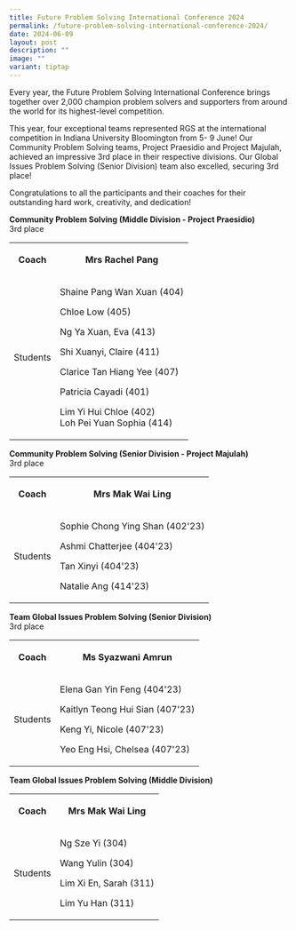 ```yaml
---
title: Future Problem Solving International Conference 2024
permalink: /future-problem-solving-international-conference-2024/
date: 2024-06-09
layout: post
description: ""
image: ""
variant: tiptap
---
```

<p>Every year, the Future Problem Solving International Conference brings
together over 2,000 champion problem solvers and supporters from around
the world for its highest-level competition.</p>
<p>This year, four exceptional teams represented RGS at the international
competition in Indiana University Bloomington from 5- 9 June! Our Community
Problem Solving teams, Project Praesidio and Project Majulah, achieved
an impressive 3rd place in their respective divisions. Our Global Issues
Problem Solving (Senior Division) team also excelled, securing 3rd place!</p>
<p>Congratulations to all the participants and their coaches for their outstanding
hard work, creativity, and dedication!</p>
<p><strong>Community Problem Solving (Middle Division - Project Praesidio)</strong>
<br>3rd place</p>
<table style="minWidth: 50px">
<colgroup>
<col>
<col>
</colgroup>
<tbody>
<tr>
<th rowspan="1" colspan="1">
<p>Coach</p>
</th>
<th rowspan="1" colspan="1">
<p>Mrs Rachel Pang</p>
</th>
</tr>
<tr>
<td rowspan="1" colspan="1">
<p>Students</p>
</td>
<td rowspan="1" colspan="1">
<p>Shaine Pang Wan Xuan (404)</p>
<p>Chloe Low (405)</p>
<p>Ng Ya Xuan, Eva (413)</p>
<p>Shi Xuanyi, Claire (411)</p>
<p>Clarice Tan Hiang Yee (407)</p>
<p>Patricia Cayadi (401)</p>
<p>Lim Yi Hui Chloe (402)
<br>Loh Pei Yuan Sophia (414)</p>
</td>
</tr>
</tbody>
</table>
<p><strong>Community Problem Solving (Senior Division - Project Majulah)</strong>
<br>3rd place</p>
<table style="minWidth: 50px">
<colgroup>
<col>
<col>
</colgroup>
<tbody>
<tr>
<th rowspan="1" colspan="1">
<p>Coach</p>
</th>
<th rowspan="1" colspan="1">
<p>Mrs Mak Wai Ling</p>
</th>
</tr>
<tr>
<td rowspan="1" colspan="1">
<p>Students</p>
</td>
<td rowspan="1" colspan="1">
<p>Sophie Chong Ying Shan (402'23)</p>
<p>Ashmi Chatterjee (404'23)</p>
<p>Tan Xinyi (404'23)</p>
<p>Natalie Ang (414'23)</p>
</td>
</tr>
</tbody>
</table>
<p><strong>Team Global Issues Problem Solving (Senior Division)</strong>
<br>3rd place</p>
<table style="minWidth: 50px">
<colgroup>
<col>
<col>
</colgroup>
<tbody>
<tr>
<th rowspan="1" colspan="1">
<p>Coach</p>
</th>
<th rowspan="1" colspan="1">
<p>Ms Syazwani Amrun</p>
</th>
</tr>
<tr>
<td rowspan="1" colspan="1">
<p>Students</p>
</td>
<td rowspan="1" colspan="1">
<p>Elena Gan Yin Feng (404'23)</p>
<p>Kaitlyn Teong Hui Sian (407'23)</p>
<p>Keng Yi, Nicole (407'23)</p>
<p>Yeo Eng Hsi, Chelsea (407'23)</p>
</td>
</tr>
</tbody>
</table>
<p><strong>Team Global Issues Problem Solving (Middle Division)</strong>
<br>
</p>
<table style="minWidth: 50px">
<colgroup>
<col>
<col>
</colgroup>
<tbody>
<tr>
<th rowspan="1" colspan="1">
<p>Coach</p>
</th>
<th rowspan="1" colspan="1">
<p>Mrs Mak Wai Ling</p>
</th>
</tr>
<tr>
<td rowspan="1" colspan="1">
<p>Students</p>
</td>
<td rowspan="1" colspan="1">
<p>Ng Sze Yi (304)</p>
<p>Wang Yulin (304)</p>
<p>Lim Xi En, Sarah (311)</p>
<p>Lim Yu Han&nbsp;(311)</p>
</td>
</tr>
</tbody>
</table>
<p></p>
<p></p>
<p></p>
<p></p>
<p></p>
<p></p>
<p></p>
<p></p>
<p></p>
<p></p>
<p></p>
<p></p>
<p></p>
<p></p>
<p></p>
<p></p>
<p></p>
<p></p>